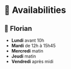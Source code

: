 # 📅 Availabilities

## 👦 Florian

- **Lundi** avant 10h
- **Mardi** de 12h à 15h45
- **Mercredi** matin
- **Jeudi** matin
- **Vendredi** après midi
